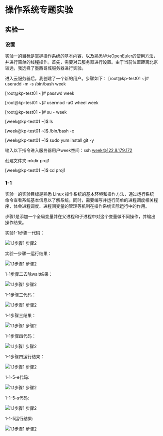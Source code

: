 # 操作系统专题实验

## 实验一
### 设置

  实验一的目标是掌握操作系统的基本内容，以及熟悉华为OpenEuler的使用方法，并进行简单的线程操作。首先，需要对云服务器进行设置。由于当前位置距离北京较远，我选择了墨西哥城服务器进行实验。
  
  进入云服务器后，我创建了一个新的用户。步骤如下：
[root@kp-test01 ~]# useradd -m -s /bin/bash week

[root@kp-test01 ~]# passwd week

[root@kp-test01 ~]# usermod -aG wheel week

[root@kp-test01 ~]# su - week

[week@kp-test01 ~]$ ls

[week@kp-test01 ~]$ /bin/bash -c 

[week@kp-test01 ~]$ sudo yum install git -y


输入以下指令进入服务器用户week空间：ssh week@122.8.179.172

创建文件夹 mkdir proj1

[week@kp-test01 ~]$ cd proj1

### 1-1 
  实验一的实验目标是熟悉 Linux 操作系统的基本环境和操作方法，通过运行系统命令查看系统基本信息以了解系统。同时，需要编写并运行简单的进程调度相关程序，体会进程调度、进程间变量的管理等机制在操作系统实际运行中的作用。

  步骤1是添加一个全局变量并在父进程和子进程中对这个变量做不同操作，并输出操作结果。
  
  实验1-1步骤一代码：
  
![1.1步骤1 步骤2](./assets/1-1/实验1-1步骤一.png)

  实验一步骤一运行结果：
  
![1.1步骤1 步骤2](./assets/1-1/实验一步骤一运行结果.png)

  1-1步骤二去除wait结果：
  
![1.1步骤1 步骤2](./assets/1-1/1-1步骤二去除wait结果.png)

  1-1步骤三代码：
  
![1.1步骤1 步骤2](./assets/1-1/1-1步骤三代码.png)

  1-1步骤三结果：
  
![1.1步骤1 步骤2](./assets/1-1/1-1步骤三结果.png)

  1-1步骤四代码：
  
![1.1步骤1 步骤2](./assets/1-1/1-1步骤四代码.png)

  1-1步骤四运行结果：
  
![1.1步骤1 步骤2](./assets/1-1/1-1步骤三结果.png)

  1-1-5-e代码:
  
![1.1步骤1 步骤2](./assets/1-1/1-1-5-e代码.png)

  1-1-5-s代码:
  
![1.1步骤1 步骤2](./assets/1-1/1-1步骤三结果.png)

  1-1-5运行结果:
  
![1.1步骤1 步骤2](./assets/1-1/1-1-5.png)
